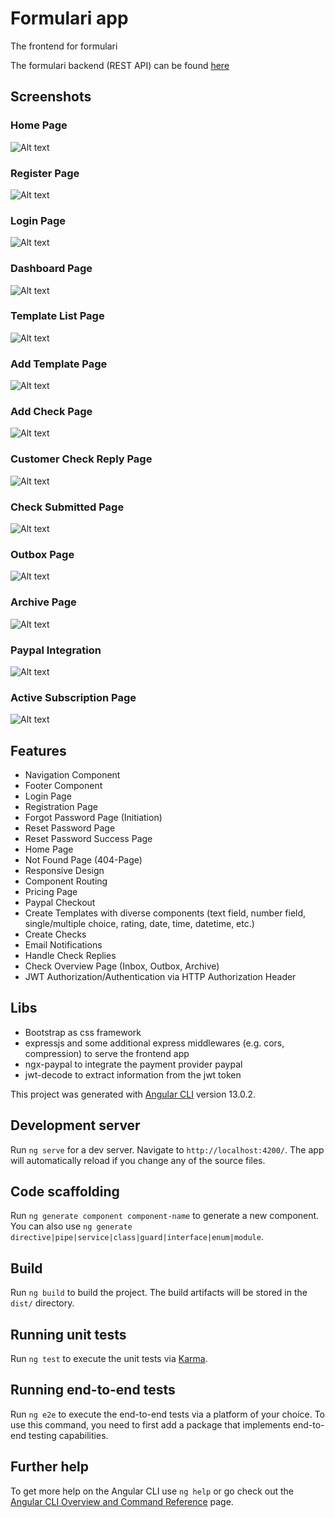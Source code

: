 # Formulari app
The frontend for formulari

The formulari backend (REST API) can be found [here](https://github.com/jhoffmann99/formulari)

## Screenshots
### Home Page
![Alt text](./src/assets/app/formulari-home.png?raw=true "Home Page")

### Register Page
![Alt text](./src/assets/app/formulari-register.png?raw=true "Register Page")

### Login Page
![Alt text](./src/assets/app/formulari-login.png?raw=true "Login Page")

### Dashboard Page
![Alt text](./src/assets/app/formulari-dashboard.png?raw=true "Dashboard Page")

### Template List Page
![Alt text](./src/assets/app/formulari-templates.png?raw=true "Template List Page")

### Add Template Page
![Alt text](./src/assets/app/formulari-template-add.png?raw=true "Add Template Page")

### Add Check Page
![Alt text](./src/assets/app/formulari-check.png?raw=true "Add Check Page")

### Customer Check Reply Page
![Alt text](./src/assets/app/formulari-check-reply.png?raw=true "Check Reply Page")

### Check Submitted Page
![Alt text](./src/assets/app/formulari-check-submitted.png?raw=true "Check submitted Page")

### Outbox Page
![Alt text](./src/assets/app/formulari-outbox.png?raw=true "Ausgang Page")

### Archive Page
![Alt text](./src/assets/app/formulari-archiv.png?raw=true "Archiv Page")

### Paypal Integration
![Alt text](./src/assets/app/formulari-paypal.png?raw=true "Paypal Integration")

### Active Subscription Page
![Alt text](./src/assets/app/formulari-subscription-active.png?raw=true "Active Subscription Page")

## Features

- Navigation Component
- Footer Component
- Login Page
- Registration Page
- Forgot Password Page (Initiation)
- Reset Password Page
- Reset Password Success Page
- Home Page
- Not Found Page (404-Page)
- Responsive Design
- Component Routing
- Pricing Page
- Paypal Checkout
- Create Templates with diverse components (text field, number field, single/multiple choice, rating, date, time, datetime, etc.)
- Create Checks
- Email Notifications
- Handle Check Replies
- Check Overview Page (Inbox, Outbox, Archive)
- JWT Authorization/Authentication via HTTP Authorization Header

## Libs

- Bootstrap as css framework
- expressjs and some additional express middlewares (e.g. cors, compression) to serve the frontend app
- ngx-paypal to integrate the payment provider paypal
- jwt-decode to extract information from the jwt token

This project was generated with [Angular CLI](https://github.com/angular/angular-cli) version 13.0.2.

## Development server

Run `ng serve` for a dev server. Navigate to `http://localhost:4200/`. The app will automatically reload if you change any of the source files.

## Code scaffolding

Run `ng generate component component-name` to generate a new component. You can also use `ng generate directive|pipe|service|class|guard|interface|enum|module`.

## Build

Run `ng build` to build the project. The build artifacts will be stored in the `dist/` directory.

## Running unit tests

Run `ng test` to execute the unit tests via [Karma](https://karma-runner.github.io).

## Running end-to-end tests

Run `ng e2e` to execute the end-to-end tests via a platform of your choice. To use this command, you need to first add a package that implements end-to-end testing capabilities.

## Further help

To get more help on the Angular CLI use `ng help` or go check out the [Angular CLI Overview and Command Reference](https://angular.io/cli) page.
